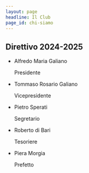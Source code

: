 ```yaml
---
layout: page
headline: Il Club
page_id: chi-siamo
---
```



## Direttivo 2024-2025


- Alfredo Maria Galiano
  
  Presidente


- Tommaso Rosario Galiano

  Vicepresidente


- Pietro Sperati

  Segretario

  
- Roberto di Bari
  
  Tesoriere


- Piera Morgia

  Prefetto

